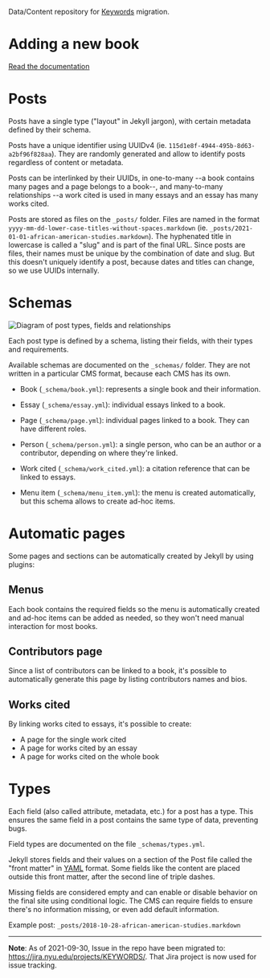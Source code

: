 Data/Content repository for [Keywords](https://keywords.nyupress.org/)
migration.

# Adding a new book

[Read the documentation](_docs/adding_a_new_book.md)

# Posts

Posts have a single type ("layout" in Jekyll jargon), with certain
metadata defined by their schema.

Posts have a unique identifier using UUIDv4
(ie. `115d1e8f-4944-495b-8d63-a2bf96f828aa`).  They are randomly
generated and allow to identify posts regardless of content or metadata.

Posts can be interlinked by their UUIDs, in one-to-many --a book
contains many pages and a page belongs to a book--, and many-to-many
relationships --a work cited is used in many essays and an essay has
many works cited.

Posts are stored as files on the `_posts/` folder.  Files are named in
the format `yyyy-mm-dd-lower-case-titles-without-spaces.markdown`
(ie. `_posts/2021-01-01-african-american-studies.markdown`).  The
hyphenated title in lowercase is called a "slug" and is part of the
final URL.  Since posts are files, their names must be unique by the
combination of date and slug.  But this doesn't uniquely identify
a post, because dates and titles can change, so we use UUIDs internally.

# Schemas

![Diagram of post types, fields and relationships](site.png)

Each post type is defined by a schema, listing their fields, with their
types and requirements.

Available schemas are documented on the `_schemas/` folder.  They are
not written in a particular CMS format, because each CMS has its own.

* Book (`_schema/book.yml`): represents a single book and their information.

* Essay (`_schema/essay.yml`): individual essays linked to a book.

* Page (`_schema/page.yml`): individual pages linked to a book.  They
  can have different roles.

* Person (`_schema/person.yml`): a single person, who can be an author
  or a contributor, depending on where they're linked.

* Work cited (`_schema/work_cited.yml`): a citation reference that can
  be linked to essays.

* Menu item (`_schema/menu_item.yml`): the menu is created
  automatically, but this schema allows to create ad-hoc items.

# Automatic pages

Some pages and sections can be automatically created by Jekyll by using
plugins:

## Menus

Each book contains the required fields so the menu is automatically
created and ad-hoc items can be added as needed, so they won't need
manual interaction for most books.

## Contributors page

Since a list of contributors can be linked to a book, it's possible to
automatically generate this page by listing contributors names and bios.

## Works cited

By linking works cited to essays, it's possible to create:

* A page for the single work cited
* A page for works cited by an essay
* A page for works cited on the whole book

# Types

Each field (also called attribute, metadata, etc.) for a post has
a type.  This ensures the same field in a post contains the same type of
data, preventing bugs.

Field types are documented on the file `_schemas/types.yml`.

Jekyll stores fields and their values on a section of the Post file
called the "front matter" in [YAML](https://yaml.info/) format.  Some
fields like the content are placed outside this front matter, after the
second line of triple dashes.

Missing fields are considered empty and can enable or disable behavior
on the final site using conditional logic.  The CMS can require fields
to ensure there's no information missing, or even add default
information.

Example post: `_posts/2018-10-28-african-american-studies.markdown`

_______

**Note**: As of 2021-09-30, Issue in the repo have been migrated to: https://jira.nyu.edu/projects/KEYWORDS/. That Jira project is now used for issue tracking.
